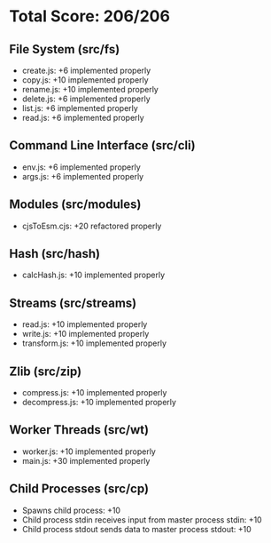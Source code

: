 # Total Score: 206/206

## File System (src/fs)

- create.js: +6 implemented properly
- copy.js: +10 implemented properly
- rename.js: +10 implemented properly
- delete.js: +6 implemented properly
- list.js: +6 implemented properly
- read.js: +6 implemented properly

## Command Line Interface (src/cli)

- env.js: +6 implemented properly
- args.js: +6 implemented properly

## Modules (src/modules)

- cjsToEsm.cjs: +20 refactored properly

## Hash (src/hash)

- calcHash.js: +10 implemented properly

## Streams (src/streams)

- read.js: +10 implemented properly
- write.js: +10 implemented properly
- transform.js: +10 implemented properly

## Zlib (src/zip)

- compress.js: +10 implemented properly
- decompress.js: +10 implemented properly

## Worker Threads (src/wt)

- worker.js: +10 implemented properly
- main.js: +30 implemented properly

## Child Processes (src/cp)

- Spawns child process: +10
- Child process stdin receives input from master process stdin: +10
- Child process stdout sends data to master process stdout: +10
